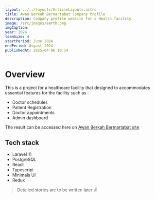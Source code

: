 ```yaml
---
layout: ../../layouts/ArticleLayouts.astro
title: Awan Berkah Bermartabat Company Profile
description: Company profile website for a Health facility
image: /src/images/earth.png
imgCaption:
year: 2024
teamSize: 4
startPeriod: June 2024
endPeriod: August 2024
publishedAt: 2025-04-06 10:14
---
```


# Overview

This is a project for a healthcare facility that designed to accommodates essential features for the facility such as :

- Doctor schedules
- Patient Registration
- Doctor appointments
- Admin dashboard

The result can be accessed here on [Awan Berkah Bermartabat site](https://awanberkahbermartabat.com/)

## Tech stack

- Laravel 11
- PostgreSQL
- React
- Typescript
- Minimals UI
- Redux

> Detailed stories are to be written later ✌

